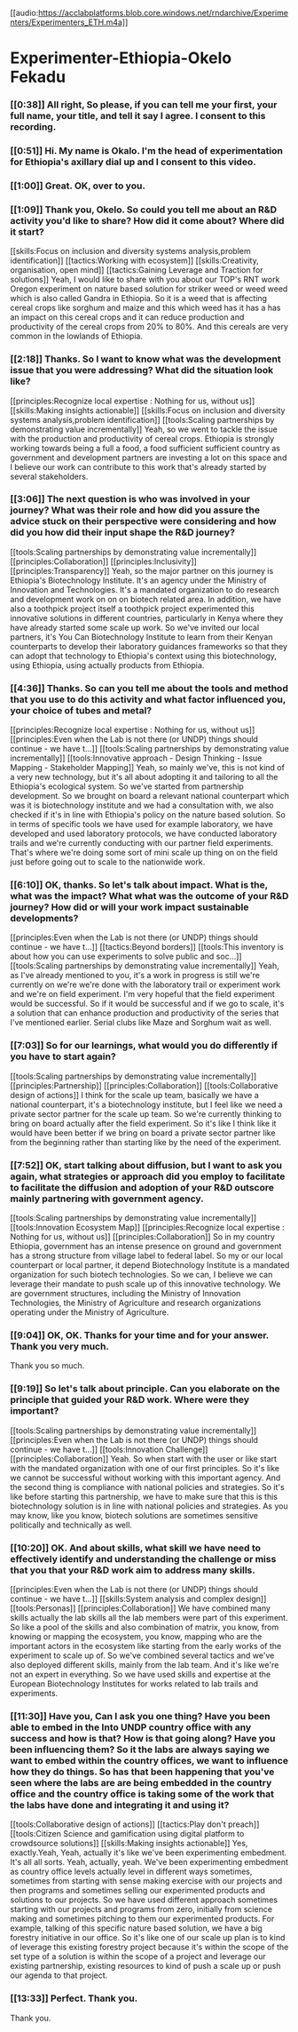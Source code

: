 [[audio:https://acclabplatforms.blob.core.windows.net/rndarchive/Experimenters/Experimenters_ETH.m4a]]

# Experimenter-Ethiopia-Okelo Fekadu

### [[0:38]] All right, So please, if you can tell me your first, your full name, your title, and tell it say I agree\. I consent to this recording\.

### [[0:51]] Hi\. My name is Okalo\. I'm the head of experimentation for Ethiopia's axillary dial up and I consent to this video\.

### [[1:00]] Great\. OK, over to you\.

### [[1:09]] Thank you, Okelo\. So could you tell me about an R&D activity you'd like to share? How did it come about? Where did it start?

[[skills:Focus on inclusion and diversity systems analysis,problem identification]]
[[tactics:Working with ecosystem]]
[[skills:Creativity, organisation, open mind]]
[[tactics:Gaining Leverage and Traction for solutions]]
Yeah, I would like to share with you about our TOP's RNT work Oregon experiment on nature based solution for striker weed or weed weed which is also called Gandra in Ethiopia\. So it is a weed that is affecting cereal crops like sorghum and maize and this which weed has it has a has an impact on this cereal crops and it can reduce production and productivity of the cereal crops from 20% to 80%\. And this cereals are very common in the lowlands of Ethiopia\.

### [[2:18]] Thanks\. So I want to know what was the development issue that you were addressing? What did the situation look like?

[[principles:Recognize local expertise : Nothing for us, without us]]
[[skills:Making insights actionable]]
[[skills:Focus on inclusion and diversity systems analysis,problem identification]]
[[tools:Scaling partnerships by demonstrating value incrementally]]
Yeah, so we went to tackle the issue with the production and productivity of cereal crops\. Ethiopia is strongly working towards being a full a food, a food sufficient sufficient country as government and development partners are investing a lot on this space and I believe our work can contribute to this work that's already started by several stakeholders\.

### [[3:06]] The next question is who was involved in your journey? What was their role and how did you assure the advice stuck on their perspective were considering and how did you how did their input shape the R&D journey?

[[tools:Scaling partnerships by demonstrating value incrementally]]
[[principles:Collaboration]]
[[principles:Inclusivity]]
[[principles:Transparency]]
Yeah, so the major partner on this journey is Ethiopia's Biotechnology Institute\. It's an agency under the Ministry of Innovation and Technologies\. It's a mandated organization to do research and development work on on on biotech related area\. In addition, we have also a toothpick project itself a toothpick project experimented this innovative solutions in different countries, particularly in Kenya where they have already started some scale up work\. So we've invited our local partners, it's You Can Biotechnology Institute to learn from their Kenyan counterparts to develop their laboratory guidances frameworks so that they can adopt that technology to Ethiopia's context using this biotechnology, using Ethiopia, using actually products from Ethiopia\.

### [[4:36]] Thanks\. So can you tell me about the tools and method that you use to do this activity and what factor influenced you, your choice of tubes and metal?

[[principles:Recognize local expertise : Nothing for us, without us]]
[[principles:Even when the Lab is not there (or UNDP) things should continue - we have t…]]
[[tools:Scaling partnerships by demonstrating value incrementally]]
[[tools:Innovative approach - Design Thinking - Issue Mapping - Stakeholder Mapping]]
Yeah, so mainly we've, this is not kind of a very new technology, but it's all about adopting it and tailoring to all the Ethiopia's ecological system\. So we've started from partnership development\. So we brought on board a relevant national counterpart which was it is biotechnology institute and we had a consultation with, we also checked if it's in line with Ethiopia's policy on the nature based solution\. So in terms of specific tools we have used for example laboratory, we have developed and used laboratory protocols, we have conducted laboratory trails and we're currently conducting with our partner field experiments\. That's where we're doing some sort of mini scale up thing on on the field just before going out to scale to the nationwide work\.

### [[6:10]] OK, thanks\. So let's talk about impact\. What is the, what was the impact? What what was the outcome of your R&D journey? How did or will your work impact sustainable developments?

[[principles:Even when the Lab is not there (or UNDP) things should continue - we have t…]]
[[tactics:Beyond borders]]
[[tools:This inventory is about how you can use experiments to solve public and soc…]]
[[tools:Scaling partnerships by demonstrating value incrementally]]
Yeah, as I've already mentioned to you, it's a work in progress is still we're currently on we're we're done with the laboratory trail or experiment work and we're on field experiment\. I'm very hopeful that the field experiment would be successful\. So if it would be successful and if we go to scale, it's a solution that can enhance production and productivity of the series that I've mentioned earlier\. Serial clubs like Maze and Sorghum wait as well\.

### [[7:03]] So for our learnings, what would you do differently if you have to start again?

[[tools:Scaling partnerships by demonstrating value incrementally]]
[[principles:Partnership]]
[[principles:Collaboration]]
[[tools:Collaborative design of actions]]
I think for the scale up team, basically we have a national counterpart, it's a biotechnology institute, but I feel like we need a private sector partner for the scale up team\. So we're currently thinking to bring on board actually after the field experiment\. So it's like I think like it would have been better if we bring on board a private sector partner like from the beginning rather than starting like by the need of the experiment\.

### [[7:52]] OK, start talking about diffusion, but I want to ask you again, what strategies or approach did you employ to facilitate to facilitate the diffusion and adoption of your R&D outscore mainly partnering with government agency\.

[[tools:Scaling partnerships by demonstrating value incrementally]]
[[tools:Innovation Ecosystem Map]]
[[principles:Recognize local expertise : Nothing for us, without us]]
[[principles:Collaboration]]
So in my country Ethiopia, government has an intense presence on ground and government has a strong structure from village label to federal label\. So my or our local counterpart or local partner, it depend Biotechnology Institute is a mandated organization for such biotech technologies\. So we can, I believe we can leverage their mandate to push scale up of this innovative technology\. We are government structures, including the Ministry of Innovation Technologies, the Ministry of Agriculture and research organizations operating under the Ministry of Agriculture\.

### [[9:04]] OK, OK\. Thanks for your time and for your answer\. Thank you very much\.

Thank you so much\.

### [[9:19]] So let's talk about principle\. Can you elaborate on the principle that guided your R&D work\. Where were they important?

[[tools:Scaling partnerships by demonstrating value incrementally]]
[[principles:Even when the Lab is not there (or UNDP) things should continue - we have t…]]
[[tools:Innovation Challenge]]
[[principles:Collaboration]]
Yeah\. So when start with the user or like start with the mandated organization with one of our first principles\. So it's like we cannot be successful without working with this important agency\. And the second thing is compliance with national policies and strategies\. So it's like before starting this partnership, we have to make sure that this is this biotechnology solution is in line with national policies and strategies\. As you may know, like you know, biotech solutions are sometimes sensitive politically and technically as well\.

### [[10:20]] OK\. And about skills, what skill we have need to effectively identify and understanding the challenge or miss that you that your R&D work aim to address many skills\.

[[principles:Even when the Lab is not there (or UNDP) things should continue - we have t…]]
[[skills:System analysis and complex design]]
[[tools:Personas]]
[[principles:Collaboration]]
We have combined many skills actually the lab skills all the lab members were part of this experiment\. So like a pool of the skills and also combination of matrix, you know, from knowing or mapping the ecosystem, you know, mapping who are the important actors in the ecosystem like starting from the early works of the experiment to scale up of\. So we've combined several tactics and we've also deployed different skills, mainly from the lab team\. And it's like we're not an expert in everything\. So we have used skills and expertise at the European Biotechnology Institutes for works related to lab trails and experiments\.

### [[11:30]] Have you, Can I ask you one thing? Have you been able to embed in the Into UNDP country office with any success and how is that? How is that going along? Have you been influencing them? So it the labs are always saying we want to embed within the country offices, we want to influence how they do things\. So has that been happening that you've seen where the labs are are being embedded in the country office and the country office is taking some of the work that the labs have done and integrating it and using it?

[[tools:Collaborative design of actions]]
[[tactics:Play don't preach]]
[[tools:Citizen Science and gamification using digital platform to crowdsource solutions]]
[[skills:Making insights actionable]]
Yes, exactly\.Yeah, Yeah, actually it's like we've been experimenting embedment\. It's all all sorts\. Yeah, actually, yeah\. We've been experimenting embedment as country office levels actually level in different ways sometimes, sometimes from starting with sense making exercise with our projects and then programs and sometimes selling our experimented products and solutions to our projects\. So we have used different approach sometimes starting with our projects and programs from zero, initially from science making and sometimes pitching to them our experimented products\. For example, talking of this specific nature based solution, we have a big forestry initiative in our office\. So it's like one of our scale up plan is to kind of leverage this existing forestry project because it's within the scope of the set type of a solution is within the scope of a project and leverage our existing partnership, existing resources to kind of push a scale up or push our agenda to that project\.

### [[13:33]] Perfect\. Thank you\.

Thank you\.
